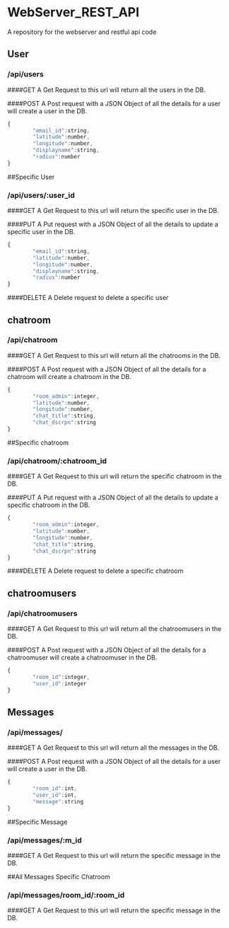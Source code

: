 WebServer_REST_API
==================

A repository for the webserver and restful api code

## User
### /api/users

####GET
A Get Request to this url will return all the users in the DB.

####POST
A Post request with a JSON Object of all the details for a user will create a user in the DB.

```javascript
{
		"email_id":string,
		"latitude":number,
		"longitude":number,
		"displayname":string,
		"radius":number
}
```

##Specific User
### /api/users/:user_id
####GET
A Get Request to this url will return the specific user in the DB.

####PUT
A Put request with a JSON Object of all the details to update a specific user in the DB.
```javascript
{
		"email_id":string,
		"latitude":number,
		"longitude":number,
		"displayname":string,
		"radius":number
}
```

####DELETE
A Delete request to delete a specific user


## chatroom
### /api/chatroom

####GET
A Get Request to this url will return all the chatrooms in the DB.

####POST
A Post request with a JSON Object of all the details for a chatroom will create a chatroom in the DB.

```javascript
{
		"room_admin":integer,
		"latitude":number,
		"longitude":number,
		"chat_title":string,
		"chat_dscrpn":string
}
```

##Specific chatroom
### /api/chatroom/:chatroom_id
####GET
A Get Request to this url will return the specific chatroom in the DB.

####PUT
A Put request with a JSON Object of all the details to update a specific chatroom in the DB.
```javascript
{
		"room_admin":integer,
		"latitude":number,
		"longitude":number,
		"chat_title":string,
		"chat_dscrpn":string
}
```

####DELETE
A Delete request to delete a specific chatroom


## chatroomusers
### /api/chatroomusers

####GET
A Get Request to this url will return all the chatroomusers in the DB.

####POST
A Post request with a JSON Object of all the details for a chatroomuser will create a chatroomuser in the DB.

```javascript
{
		"room_id":integer,
		"user_id":integer
}
```


##
## Messages
### /api/messages/

####GET
A Get Request to this url will return all the messages in the DB.

####POST
A Post request with a JSON Object of all the details for a user will create a user in the DB.

```javascript
{
		"room_id":int,
		"user_id":int,
		"message":string
}
```
##Specific Message
### /api/messages/:m_id
####GET
A Get Request to this url will return the specific message in the DB.

##All Messages Specific Chatroom
### /api/messages/room_id/:room_id
####GET
A Get Request to this url will return the specific message in the DB.
